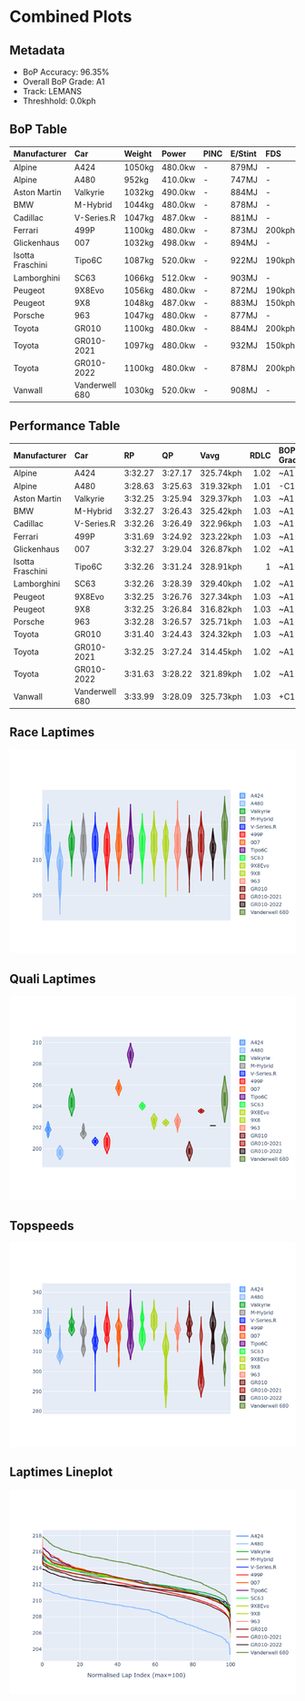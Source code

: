 # Combined Plots

## Metadata

- BoP Accuracy: 96.35%
- Overall BoP Grade: A1
- Track: LEMANS
- Threshhold: 0.0kph

## BoP Table
| Manufacturer     | Car            | Weight   | Power   | PINC   | E/Stint   | FDS    | RDP    | QDP    | TDP    |
|:-----------------|:---------------|:---------|:--------|:-------|:----------|:-------|:-------|:-------|:-------|
| Alpine           | A424           | 1050kg   | 480.0kw | -      | 879MJ     | -      | 52.35% | 61.85% | 27.84% |
| Alpine           | A480           | 952kg    | 410.0kw | -      | 747MJ     | -      | 54.51% | 76.19% | 54.04% |
| Aston Martin     | Valkyrie       | 1032kg   | 490.0kw | -      | 884MJ     | -      | 53.59% | 53.33% | 21.51% |
| BMW              | M-Hybrid       | 1044kg   | 480.0kw | -      | 878MJ     | -      | 53.26% | 57.23% | 34.54% |
| Cadillac         | V-Series.R     | 1047kg   | 487.0kw | -      | 881MJ     | -      | 47.80% | 56.73% | 19.63% |
| Ferrari          | 499P           | 1100kg   | 480.0kw | -      | 873MJ     | 200kph | 53.02% | 42.32% | 9.88%  |
| Glickenhaus      | 007            | 1032kg   | 498.0kw | -      | 894MJ     | -      | 46.49% | 46.07% | 47.78% |
| Isotta Fraschini | Tipo6C         | 1087kg   | 520.0kw | -      | 922MJ     | 190kph | 43.95% | 47.22% | 31.53% |
| Lamborghini      | SC63           | 1066kg   | 512.0kw | -      | 903MJ     | -      | 46.33% | 59.50% | 29.33% |
| Peugeot          | 9X8Evo         | 1056kg   | 480.0kw | -      | 872MJ     | 190kph | 48.47% | 51.26% | 16.02% |
| Peugeot          | 9X8            | 1048kg   | 487.0kw | -      | 883MJ     | 150kph | 54.07% | 57.08% | 10.80% |
| Porsche          | 963            | 1047kg   | 480.0kw | -      | 877MJ     | -      | 50.87% | 45.25% | 30.77% |
| Toyota           | GR010          | 1100kg   | 480.0kw | -      | 884MJ     | 200kph | 52.43% | 57.12% | 12.82% |
| Toyota           | GR010-2021     | 1097kg   | 480.0kw | -      | 932MJ     | 150kph | 54.09% | 52.67% | 26.37% |
| Toyota           | GR010-2022     | 1100kg   | 480.0kw | -      | 878MJ     | 200kph | 53.48% | 69.44% | 7.86%  |
| Vanwall          | Vanderwell 680 | 1030kg   | 520.0kw | -      | 908MJ     | -      | 53.41% | 56.28% | 29.85% |

## Performance Table
| Manufacturer     | Car            | RP      | QP      | Vavg      |   RDLC | BOP-Grade   | Match   |
|:-----------------|:---------------|:--------|:--------|:----------|-------:|:------------|:--------|
| Alpine           | A424           | 3:32.27 | 3:27.17 | 325.74kph |   1.02 | ~A1         | 99.19%  |
| Alpine           | A480           | 3:28.63 | 3:25.63 | 319.32kph |   1.01 | -C1         | 75.60%  |
| Aston Martin     | Valkyrie       | 3:32.25 | 3:25.94 | 329.37kph |   1.03 | ~A1         | 100.00% |
| BMW              | M-Hybrid       | 3:32.27 | 3:26.43 | 325.42kph |   1.03 | ~A1         | 99.42%  |
| Cadillac         | V-Series.R     | 3:32.26 | 3:26.49 | 322.96kph |   1.03 | ~A1         | 99.74%  |
| Ferrari          | 499P           | 3:31.69 | 3:24.92 | 323.22kph |   1.03 | ~A1         | 99.77%  |
| Glickenhaus      | 007            | 3:32.27 | 3:29.04 | 326.87kph |   1.02 | ~A1         | 95.74%  |
| Isotta Fraschini | Tipo6C         | 3:32.26 | 3:31.24 | 328.91kph |   1    | ~A1         | 95.52%  |
| Lamborghini      | SC63           | 3:32.26 | 3:28.39 | 329.40kph |   1.02 | ~A1         | 99.76%  |
| Peugeot          | 9X8Evo         | 3:32.25 | 3:26.76 | 327.34kph |   1.03 | ~A1         | 98.95%  |
| Peugeot          | 9X8            | 3:32.25 | 3:26.84 | 316.82kph |   1.03 | ~A1         | 99.94%  |
| Porsche          | 963            | 3:32.28 | 3:26.57 | 325.71kph |   1.03 | ~A1         | 99.84%  |
| Toyota           | GR010          | 3:31.40 | 3:24.43 | 324.32kph |   1.03 | ~A1         | 99.80%  |
| Toyota           | GR010-2021     | 3:32.25 | 3:27.24 | 314.45kph |   1.02 | ~A1         | 98.90%  |
| Toyota           | GR010-2022     | 3:31.63 | 3:28.22 | 321.89kph |   1.02 | ~A1         | 100.00% |
| Vanwall          | Vanderwell 680 | 3:33.99 | 3:28.09 | 325.73kph |   1.03 | +C1         | 79.46%  |

## Race Laptimes
![Race Laptimes](images/race_violin.png)

## Quali Laptimes
![Quali Laptimes](images/quali_violin.png)

## Topspeeds
![Topspeeds](images/topspeed_violin.png)

## Laptimes Lineplot
![Laptimes Lineplot](images/laptime_line.png)


